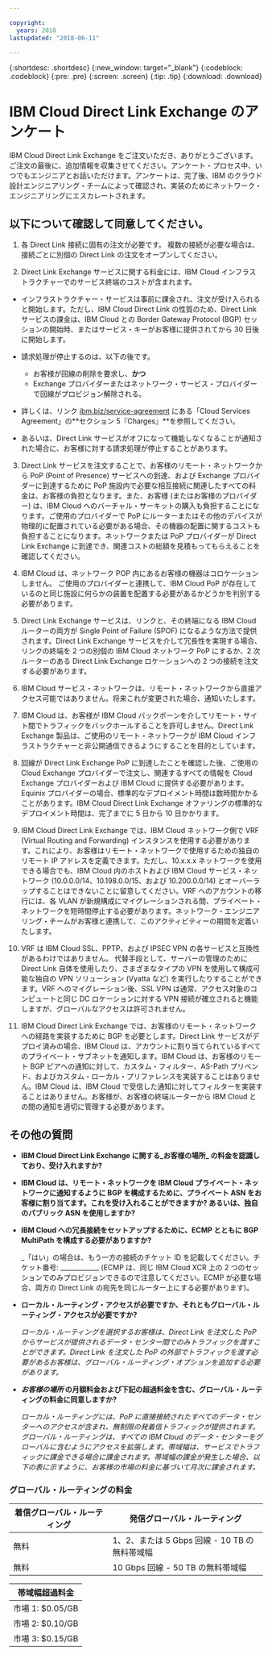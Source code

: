 ```yaml
---

copyright:
  years: 2018
lastupdated: "2018-06-11"

---
```


{:shortdesc: .shortdesc}
{:new_window: target="_blank"}
{:codeblock: .codeblock}
{:pre: .pre}
{:screen: .screen}
{:tip: .tip}
{:download: .download}

# IBM Cloud Direct Link Exchange のアンケート

IBM Cloud Direct Link Exchange をご注文いただき、ありがとうございます。ご注文の最後に、追加情報を収集させてください。アンケート・プロセス中、いつでもエンジニアとお話いただけます。アンケートは、完了後、IBM のクラウド設計エンジニアリング・チームによって確認され、実装のためにネットワーク・エンジニアリングにエスカレートされます。

## 以下について確認して同意してください。

1. 各 Direct Link 接続に固有の注文が必要です。 複数の接続が必要な場合は、接続ごとに別個の Direct Link の注文をオープンしてください。

2. Direct Link Exchange サービスに関する料金には、IBM Cloud インフラストラクチャーでのサービス終端のコストが含まれます。 

 * インフラストラクチャー・サービスは事前に課金され、注文が受け入られると開始します。ただし、IBM Cloud Direct Link の性質のため、Direct Link サービスの課金は、IBM Cloud との Border Gateway Protocol (BGP) セッションの開始時、またはサービス・キーがお客様に提供されてから 30 日後に開始します。 

 * 請求処理が停止するのは、以下の後です。
   * お客様が回線の削除を要求し、**かつ** 
   * Exchange プロバイダーまたはネットワーク・サービス・プロバイダーで回線がプロビジョン解除される。
  * 詳しくは、リンク [ibm.biz/service-agreement](ibm.biz/service-agreement) にある「Cloud Services Agreement」の**セクション 5『Charges』**を参照してください。
  * あるいは、Direct Link サービスがオフになって機能しなくなることが通知された場合に、お客様に対する請求処理が停止することがあります。

3. Direct Link サービスを注文することで、お客様のリモート・ネットワークから PoP (Point of Presence) サービスへの到達、および Exchange プロバイダーに到達するために PoP 施設内で必要な相互接続に関連したすべての料金は、お客様の負担となります。また、お客様 (またはお客様のプロバイダー) は、IBM Cloud へのバーチャル・サーキットの購入も負担することになります。ご使用のプロバイダーで PoP にルーターまたはその他のデバイスが物理的に配置されている必要がある場合、その機器の配置に関するコストも負担することになります。ネットワークまたは PoP プロバイダーが Direct Link Exchange に到達でき、関連コストの総額を見積もってもらえることを確認してください。

4. IBM Cloud は、ネットワーク POP 内にあるお客様の機器はコロケーションしません。 ご使用のプロバイダーと連携して、IBM Cloud PoP が存在しているのと同じ施設に何らかの装置を配置する必要があるかどうかを判別する必要があります。

5. Direct Link Exchange サービスは、リンクと、その終端になる IBM Cloud ルーターの両方が Single Point of Failure (SPOF) になるような方法で提供されます。Direct Link Exchange サービスを介して冗長性を実現する場合、リンクの終端を 2 つの別個の IBM Cloud ネットワーク PoP にするか、2 次ルーターのある Direct Link Exchange ロケーションへの 2 つの接続を注文する必要があります。

6. IBM Cloud サービス・ネットワークは、リモート・ネットワークから直接アクセス可能ではありません。将来これが変更された場合、通知いたします。

7. IBM Cloud は、お客様が IBM Cloud バックボーンを介してリモート・サイト間でトラフィックをバックホールすることを許可しません。Direct Link Exchange 製品は、ご使用のリモート・ネットワークが IBM Cloud インフラストラクチャーと非公開通信できるようにすることを目的としています。

8. 回線が Direct Link Exchange PoP に到達したことを確認した後、ご使用の Cloud Exchange プロバイダーで注文し、関連するすべての情報を Cloud Exchange プロバイダーおよび IBM Cloud に提供する必要があります。Equinix プロバイダーの場合、標準的なデプロイメント時間は数時間かかることがあります。IBM Cloud Direct Link Exchange オファリングの標準的なデプロイメント時間は、完了までに 5 日から 10 日かかります。 

9. IBM Cloud Direct Link Exchange では、IBM Cloud ネットワーク側で VRF (Virtual Routing and Forwarding) インスタンスを使用する必要があります。これにより、お客様はリモート・ネットワークで使用するための独自のリモート IP アドレスを定義できます。ただし、10.x.x.x ネットワークを使用できる場合でも、IBM Cloud 内のホストおよび IBM Cloud サービス・ネットワーク (10.0.0.0/14、10.198.0.0/15、および 10.200.0.0/14) とオーバーラップすることはできないことに留意してください。VRF へのアカウントの移行には、各 VLAN が新規構成にマイグレーションされる間、プライベート・ネットワークを短時間停止する必要があります。ネットワーク・エンジニアリング・チームがお客様と連携して、このアクティビティーの期間を定義いたします。

10. VRF は IBM Cloud SSL、PPTP、および IPSEC VPN の各サービスと互換性があるわけではありません。 代替手段として、サーバーの管理のために Direct Link 自体を使用したり、さまざまなタイプの VPN を使用して構成可能な独自の VPN ソリューション (Vyatta など) を実行したりすることができます。VRF へのマイグレーション後、SSL VPN は通常、アクセス対象のコンピュートと同じ DC ロケーションに対する VPN 接続が確立されると機能しますが、グローバルなアクセスは許可されません。

11. IBM Cloud Direct Link Exchange では、お客様のリモート・ネットワークへの経路を実装するために BGP を必要とします。Direct Link サービスがデプロイ済みの場合、IBM Cloud は、アカウントに割り当てられているすべてのプライベート・サブネットを通知します。IBM Cloud は、お客様のリモート BGP ピアへの通知に対して、カスタム・フィルター、AS-Path プリベンド、およびカスタム・ローカル・プリファレンスを実装することはありません。IBM Cloud は、IBM Cloud で受信した通知に対してフィルターを実装することはありません。お客様が、お客様の終端ルーターから IBM Cloud との間の通知を適切に管理する必要があります。

## その他の質問

* **IBM Cloud Direct Link Exchange に関する_お客様の場所_ の料金を認識しており、受け入れますか?**

* **IBM Cloud は、リモート・ネットワークを IBM Cloud プライベート・ネットワークに通知するように BGP を構成するために、プライベート ASN をお客様に割り当てます。これを受け入れることができますか? あるいは、独自のパブリック ASN を使用しますか?**

* **IBM Cloud への冗長接続をセットアップするために、ECMP とともに BGP MultiPath を構成する必要がありますか?**  

    _「はい」の場合は、もう一方の接続のチケット ID を記載してください。チケット番号: ____________ (ECMP は、同じ IBM Cloud XCR 上の 2 つのセッションでのみプロビジョンできるので注意してください。ECMP が必要な場合、両方の Direct Link の宛先を同じルーター上にする必要があります)。 

* **ローカル・ルーティング・アクセスが必要ですか、それともグローバル・ルーティング・アクセスが必要ですか?**

    _ローカル・ルーティングを選択するお客様は、Direct Link を注文した PoP からサービスが提供されるデータ・センター間でのみトラフィックを渡すことができます。Direct Link を注文した PoP の外部でトラフィックを渡す必要があるお客様は、グローバル・ルーティング・オプションを追加する必要があります。_

* **_お客様の場所_ の月額料金および下記の超過料金を含む、グローバル・ルーティングの料金に同意しますか?**

    _ローカル・ルーティングには、PoP に直接接続されたすべてのデータ・センターへのアクセスが含まれ、無制限の発着信トラフィックが提供されます。グローバル・ルーティングは、すべての IBM Cloud のデータ・センターをグローバルに含むようにアクセスを拡張します。帯域幅は、サービスでトラフィックに課金できる場合に課金されます。帯域幅の課金が発生した場合、以下の表に示すように、お客様の市場の料金に基づいて月次に課金されます。_


### グローバル・ルーティングの料金

| 着信グローバル・ルーティング | 発信グローバル・ルーティング |
|---|---|
| 無料 | 1、2、または 5 Gbps 回線 - 10 TB の無料帯域幅 |
| 無料 | 10 Gbps 回線 - 50 TB の無料帯域幅 |


| 帯域幅超過料金 |
|---|
| 市場 1: $0.05/GB |
| 市場 2: $0.10/GB |
| 市場 3: $0.15/GB |

